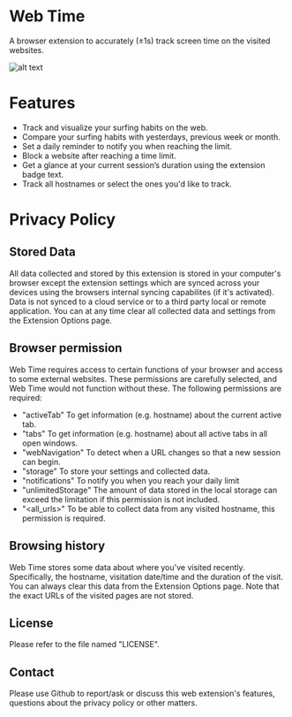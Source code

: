 # Web Time
A browser extension to accurately (±1s) track screen time on the visited websites. 

![alt text](https://github.com/ada/web-time/blob/master/screenshot.png?raw=true "Screenshot")


# Features
- Track and visualize your surfing habits on the web. 
- Compare your surfing habits with yesterdays, previous week or month. 
- Set a daily reminder to notify you when reaching the limit. 
- Block a website after reaching a time limit. 
- Get a glance at your current session’s duration using the extension badge text.
- Track all hostnames or select the ones you'd like to track. 

# Privacy Policy
## Stored Data
All data collected and stored by this extension is stored in your computer's browser except the extension settings which are synced across your devices using the browsers internal syncing capabilites (if it's activated). Data is not synced to a cloud service or to a third party local or remote application. You can at any time clear all collected data and settings from the Extension Options page. 

## Browser permission 
Web Time requires access to certain functions of your browser and access to some external websites. These permissions are carefully selected, and Web Time would not function without these. The following permissions are required: 
- "activeTab"
To get information (e.g. hostname) about the current active tab. 
- "tabs"
To get information (e.g. hostname) about all active tabs in all open windows. 
- "webNavigation"
To detect when a URL changes so that a new session can begin. 
- "storage"
To store your settings and collected data. 
- "notifications"
To notify you when you reach your daily limit
- "unlimitedStorage"
The amount of data stored in the local storage can exceed the limitation if this permission is not included. 
- "<all_urls>"
To be able to collect data from any visited hostname, this permission is required. 

## Browsing history
Web Time stores some data about where you've visited recently. Specifically, the hostname, visitation date/time and the duration of the visit. You can always clear this data from the Extension Options page. Note that the exact URLs of the visited pages are not stored. 

## License
Please refer to the file named "LICENSE".

## Contact 
Please use Github to report/ask or discuss this web extension's features, questions about the privacy policy or other matters. 


